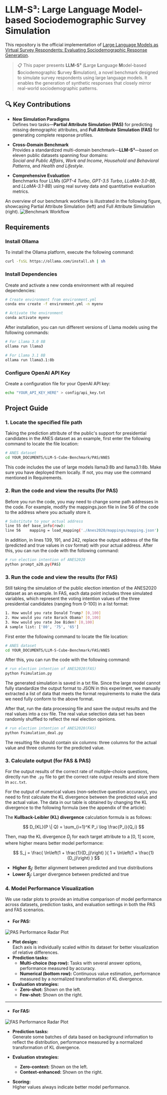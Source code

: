 # LLM-S³: Large Language Model-based Sociodemographic Survey Simulation

This repository is the official implementation of [Large Language Models as Virtual Survey Respondents: Evaluating Sociodemographic Response Generation](https://openreview.net/forum?id=EOsmNflsGz). 

>📋  This paper presents **LLM-S³** (**L**arge **L**anguage **M**odel-based **S**ociodemographic **S**urvey **S**imulation), a novel benchmark designed to simulate survey respondents using large language models. It enables the generation of synthetic responses that closely mirror real-world sociodemographic patterns.

## 🔍 Key Contributions

- **New Simulation Paradigms**  
  Defines two tasks—**Partial Attribute Simulation (PAS)** for predicting missing demographic attributes, and **Full Attribute Simulation (FAS)** for generating complete response profiles.

- **Cross-Domain Benchmark**  
  Provides a standardized multi-domain benchmark—**LLM-S³**—based on eleven public datasets spanning four domains:  
  *Social and Public Affairs*, *Work and Income*, *Household and Behavioral Patterns*, and *Health and Lifestyle*.

- **Comprehensive Evaluation**  
  Benchmarks four LLMs (*GPT-4 Turbo*, *GPT-3.5 Turbo*, *LLaMA-3.0-8B*, and *LLaMA-3.1-8B*) using real survey data and quantitative evaluation metrics.

An overview of our benchmark workflow is illustrated in the following figure, showcasing Partial Attribute Simulation (left) and Full Attribute Simulation (right). 
![Benchmark Workflow](./overview.png)

## Requirements

### Install Ollama
To install the Ollama platform, execute the following command:

```bash
curl -fsSL https://ollama.com/install.sh | sh
```

### Install Dependencies
Create and activate a new conda environment with all required dependencies:

```bash
# Create environment from environment.yml
conda env create -f environment.yml -n myenv

# Activate the environment
conda activate myenv
```

After installation, you can run different versions of Llama models using the following commands:

```bash
# For Llama 3.0 8B
ollama run llama3

# For Llama 3.1 8B
ollama run llama3.1:8b
```


### Configure OpenAI API Key
Create a configuration file for your OpenAI API key:

```bash
echo "YOUR_API_KEY_HERE" > config/api_key.txt
```


## Project Guide

### 1. Locate the specified file path

Taking the prediction attribute of the public's support for presidential candidates in the ANES dataset as an example, first enter the following command to locate the file location: 

```bash
# ANES dataset
cd YOUR_DOCUMENTS/LLM-S-Cube-Benchmark/PAS/ANES
```

This code includes the use of large models llama3:8b and llama3.1:8b. Make sure you have deployed them locally. If not, you may use the command mentioned in Requirements.

### 2. Run the code and view the results (for PAS)

Before you run the code, you may need to change some path addresses in the code. For example, modify the mappings.json file in line 56 of the code to the address where you actually store it.

```bash
# Substitute to your actual address
line 55 def base_info(row):
line 56    mapping = load_mapping('./Anes2020/mappings/mapping.json')  
```

In addition, in lines 139, 191, and 242, replace the output address of the file (predicted and true values ​​in csv format) with your actual address.
After this, you can run the code with the following command:

```bash
# run election intention of ANES2020
python prompt_a20.py(PAS)
```

### 3. Run the code and view the results (for FAS)

Still taking the simulation of the public election intention of the ANES2020 dataset as an example. In FAS, each data point includes three simulated variables, which represent the voting intention values ​​of the three presidential candidates (ranging from 0-100) in a list format:

```bash
1. How would you rate Donald Trump? [0,100]
2. How would you rate Barack Obama? [0,100]
3. How would you rate Joe Biden? [0,100]
A sample list: ['80', '75', '65']
```

First enter the following command to locate the file location: 

```bash
# ANES dataset
cd YOUR_DOCUMENTS/LLM-S-Cube-Benchmark/FAS/ANES
```

After this, you can run the code with the following command:

```bash
# run election intention of ANES2020(FAS)
python Fsimulation.py
```

The generated simulation is saved in a txt file. Since the large model cannot fully standardize the output format to JSON in this experiment, we manually extracted a list of data that meets the format requirements to make the data we need fully conform to the above format.

After that, run the data processing file and save the output results and the real values ​​into a csv file. The real value selection data set has been randomly shuffled to reflect the real election opinions.

```bash
# run election intention of ANES2020(FAS)
python Fsimulation_deal.py
```

The resulting file should contain six columns: three columns for the actual value and three columns for the predicted value.

### 3. Calculate output (for FAS & PAS)
For the output results of the correct rate of multiple-choice questions, directly run the `.py` file to get the correct rate output results and store them in `acc.txt`. 

For the output of numerical values (non-selective question accuracy), you need to first calculate the KL divergence between the predicted value and the actual value. The data in our table is obtained by changing the KL divergence to the following formula (see the appendix of the article):

The **Kullback-Leibler (KL) divergence** calculation formula is as follows:

$$
D_{KL}(P \| Q) = \sum_{i=1}^K P_i \log \frac{P_i}{Q_i}
$$

Then, map the KL divergence $D_j$ for each target attribute to a [0, 1] score, where higher means better model performance:

$$
S_j = \frac{ \ln\left(1 + \frac{1}{D_j}\right) }{ 1 + \ln\left(1 + \frac{1}{D_j}\right) }
$$

- **Higher $S_j$:** Better alignment between predicted and true distributions  
- **Lower $S_j$:** Larger divergence between predicted and true


### 4. Model Performance Visualization

We use radar plots to provide an intuitive comparison of model performance across datasets, prediction tasks, and evaluation settings in both the PAS and FAS scenarios.

- #### For PAS: 
![PAS Performance Radar Plot](./radar2.png)

- **Plot design:**  
  Each axis is individually scaled within its dataset for better visualization of relative differences.
- **Prediction tasks:**  
  - **Multi-choice (top row):** Tasks with several answer options, performance measured by accuracy.
  - **Numerical (bottom row):** Continuous value estimation, performance measured by a normalized transformation of KL divergence.
- **Evaluation strategies:**  
  - **Zero-shot:** Shown on the left.
  - **Few-shot:** Shown on the right.

---   
- #### For FAS: 
![FAS Performance Radar Plot](./radar1.png)

- **Prediction tasks:**  
   Generate some batches of data based on background information to reflect the distribution, performance measured by a normalized transformation of KL divergence.

- **Evaluation strategies:**  
  - **Zero-context:** Shown on the left.
  - **Context-enhanced:** Shown on the right.


- **Scoring:**  
  Higher values always indicate better model performance.




